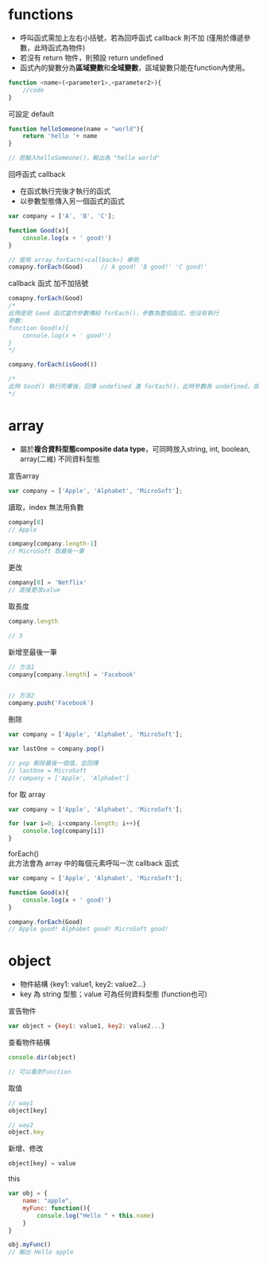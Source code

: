 # functions
* 呼叫函式需加上左右小括號，若為回呼函式 callback 則不加 (僅用於傳遞參數，此時函式為物件)
* 若沒有 return 物件，則預設 return undefined
* 函式內的變數分為**區域變數**和**全域變數**，區域變數只能在function內使用。

```javascript
function <name>(<parameter1>,<parameter2>){
    //code
}
```
可設定 default
```javascript
function helloSomeone(name = "world"){
    return 'hello '+ name
}

// 若輸入helloSomeone()，輸出為 "hello world"
```
回呼函式 callback  
* 在函式執行完後才執行的函式
* 以參數型態傳入另一個函式的函式

```javascript
var company = ['A', 'B', 'C'];

function Good(x){
    console.log(x + ' good!')
}

// 使用 array.forEach(<callback>) 舉例
comapny.forEach(Good)     // A good! 'B good!' 'C good!'
```
callback 函式 加不加括號
```javascript
comapny.forEach(Good)
/*     
此時是把 Good 函式當作參數傳給 forEach()，參數為整個函式，但沒有執行
參數:
function Good(x){
    console.log(x + ' good!')
}
*/
```
```javascript
company.forEach(isGood())

/*
此時 Good() 執行完畢後，回傳 undefined 進 forEach()，此時參數為 undefined，故無法執行
*/
```


# array
* 屬於**複合資料型態composite data type**，可同時放入string, int, boolean, array(二維) 不同資料型態

宣告array
```javascript
var company = ['Apple', 'Alphabet', 'MicroSoft'];
```

讀取，index 無法用負數
```javascript
company[0]
// Apple

company[company.length-1]
// MicroSoft 取最後一筆
```

更改
```javascript
company[0] = 'Netflix'
// 直接更改value
```

取長度
```javascript
company.length

// 3
```
新增至最後一筆
```javascript
// 方法1
company[company.length] = 'Facebook'


// 方法2
company.push('Facebook')
```
刪除
```javascript
var company = ['Apple', 'Alphabet', 'MicroSoft'];

var lastOne = company.pop()

// pop 刪除最後一個值，並回傳
// lastOne = MicroSoft
// company = ['Apple', 'Alphabet']
```
for 取 array
```javascript
var company = ['Apple', 'Alphabet', 'MicroSoft'];

for (var i=0; i<company.length; i++){
    console.log(company[i])
}
```
forEach()  
此方法會為 array 中的每個元素呼叫一次 callback 函式
```javascript
var company = ['Apple', 'Alphabet', 'MicroSoft'];

function Good(x){
    console.log(x + ' good!')
}

company.forEach(Good)
// Apple good! Alphabet good! MicroSoft good!
```

# object
* 物件結構 {key1: value1, key2: value2...} 
* key 為 string 型態；value 可為任何資料型態 (function也可)  

宣告物件
```javascript
var object = {key1: value1, key2: value2...}
```
查看物件結構
```javascript
console.dir(object)

// 可以看到function
```

取值
```javascript
// way1
object[key]

// way2
object.key
```
新增、修改
```javascript
object[key] = value
```
this
```javascript
var obj = {
    name: "apple",
    myFunc: function(){
        console.log("Hello " + this.name)
    }
}

obj.myFunc()
// 輸出 Hello apple
```